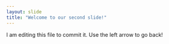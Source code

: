 ```yaml
---
layout: slide
title: "Welcome to our second slide!"
---
```

I am editing this file to commit it.
Use the left arrow to go back!
